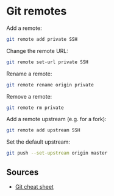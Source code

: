 # Git remotes

Add a remote:

```sh
git remote add private SSH
```

Change the remote URL:

```sh
git remote set-url private SSH
```

Rename a remote:

```sh
git remote rename origin private
```

Remove a remote:

```sh
git remote rm private
```

Add a remote upstream (e.g. for a fork):

```sh
git remote add upstream SSH
```

Set the default upstream:

```sh
git push --set-upstream origin master
```

## Sources

-   [Git cheat sheet](https://steinbaugh.com/posts/git.html)

